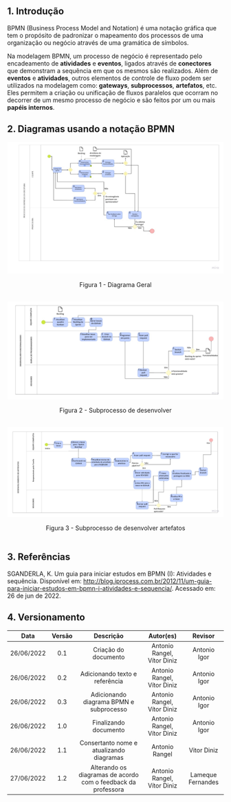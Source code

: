 ## 1. Introdução
BPMN (Business Process Model and Notation) é uma notação gráfica que tem o propósito de padronizar o mapeamento dos processos de uma organização ou negócio através de uma gramática de símbolos.

Na modelagem BPMN, um processo de negócio é representado pelo encadeamento de **atividades** e **eventos**, ligados através de **conectores** que demonstram a sequência em que os mesmos são realizados. Além de **eventos** e **atividades**, outros elementos de controle de fluxo podem ser utilizados na modelagem como: **gateways**, **subprocessos**, **artefatos**, etc. Eles permitem a criação ou unificação de fluxos paralelos que ocorram no decorrer de um mesmo processo de negócio e são feitos por um ou mais **papéis internos**.

## 2. Diagramas usando a notação BPMN

[![Diagrama Geral](../../assets/img/diagrama_geral_BPMN.jpg)](https://miro.com/app/board/uXjVOrVxPfA=/?share_link_id=583710568927)


<center>Figura 1 - Diagrama Geral </center>
<br>

[![Subprocesso desenvolver funcionalidades](../../assets/img/subprocesso_desenvolver_funcionalidades_BPMN.jpg)](https://miro.com/app/board/uXjVOrVxPfA=/?share_link_id=583710568927)


<center>Figura 2 - Subprocesso de desenvolver </center>
<br>

[![Subprocesso desenvolver artefatos](../../assets/img/subprocesso_desenvolver_artefatos_BPMN.jpg)](https://miro.com/app/board/uXjVOrVxPfA=/?share_link_id=583710568927)


<center>Figura 3 - Subprocesso de desenvolver artefatos  </center>
<br>

## 3. Referências
SGANDERLA, K. Um guia para iniciar estudos em BPMN (I): Atividades e sequência. Disponível em: http://blog.iprocess.com.br/2012/11/um-guia-para-iniciar-estudos-em-bpmn-i-atividades-e-sequencia/. Acessado em: 26 de jun de 2022.
## 4. Versionamento
| Data       | Versão |  Descrição                                  | Autor(es)        | Revisor          |
|:----------:|:------:| :------------------------------------------:| :--------------: | :-------------:  |
| 26/06/2022 | 0.1    | Criação do documento  | Antonio Rangel, Vítor Diniz | Antonio Igor |
| 26/06/2022 | 0.2    | Adicionando texto e referência  | Antonio Rangel, Vítor Diniz | Antonio Igor |
| 26/06/2022 | 0.3    | Adicionando diagrama BPMN e subprocesso  | Antonio Rangel, Vítor Diniz | Antonio Igor |
| 26/06/2022 | 1.0    | Finalizando documento  | Antonio Rangel, Vítor Diniz | Antonio Igor |
| 26/06/2022 | 1.1    | Consertanto nome e atualizando diagramas  | Antonio Rangel | Vitor Diniz |
| 27/06/2022 | 1.2    | Alterando os diagramas de acordo com o feedback da professora | Antonio Rangel, Vítor Diniz | Lameque Fernandes |
